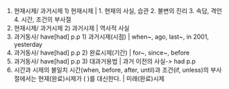 1. 현재시제/ 과거시제 1) 현재시제	| 1. 현재의 사실, 습관 2. 불변의 진리 3. 속담, 격언 4. 시간, 조건의 부사절
1. 현재시제/ 과거시제​ 2) 과거시제	| 역사적 사실
2. 과거동사/ have[had] p.p 1) 과거시제(시점)	| when~, ago, last~, in 2001, yesterday
2. 과거동사/ have[had] p.p​ 2) 완료시제(기간)	| for~, since~, before
2. 과거동사/ have[had] p.p​ 3) 대과거용법	| 과거 이전의 사실-> had p.p
3. 시간과 시제의 불일치 시간(when, before, after, until)과 조건(if, unless)의 부사절에서는 현재(완료)시제가 (   )를 대신한다.	| 미래(완료)시제​